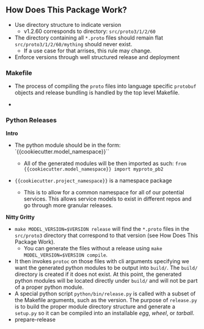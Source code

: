 ## How Does This Package Work?

- Use directory structure to indicate version
   - v1.2.60 corresponds to directory: `src/proto3/1/2/60`
- The directory containing all `*.proto` files should remain flat
  `src/proto3/1/2/60/mything` should never exist.
   - If a use case for that arrises, this rule may change.
- Enforce versions through well structured release and deployment

### Makefile

- The process of compiling the `proto` files into language specific
  `protobuf` objects and release bundling is handled by the top level
  Makefile.

-

### Python Releases

**Intro**

- The python module should be in the form: `{{cookiecutter.model_namespace}}``
  - All of the generated modules will be then imported as such: `from
    {{cookiecutter.model_namespace}} import myproto_pb2`

- `{{cookiecutter.project_namespace}}` is a namespace package
  - This is to allow for a common namespace for all of our potential
      services. This allows service models to exist in different repos
      and go through more granular releases.

**Nitty Gritty**

- `make MODEL_VERSION=$VERSION release` will find the `*.proto` files
  in the `src/proto3` directory that correspond to that version (see
  How Does This Package Work).
  - You can generate the files without a release using `make
    MODEL_VERSION=$VERSION compile`.
- It then invokes `protoc` on those files with cli arguments
  specifying we want the generated python modules to be output into
  `build/`. The `build/` directory is created if it does not exist. At
  this point, the generated python modules will be located directly
  under `build/` and will not be part of a proper python module.
- A special python script `python/bin/release.py` is called
  with a subset of the Makefile arguments, such as the version. The
  purpose of `release.py` is to build the proper module
  directory structure and generate a `setup.py` so it can be compiled
  into an installable _egg_, _wheel_, or _tarball_.
- prepare-release
